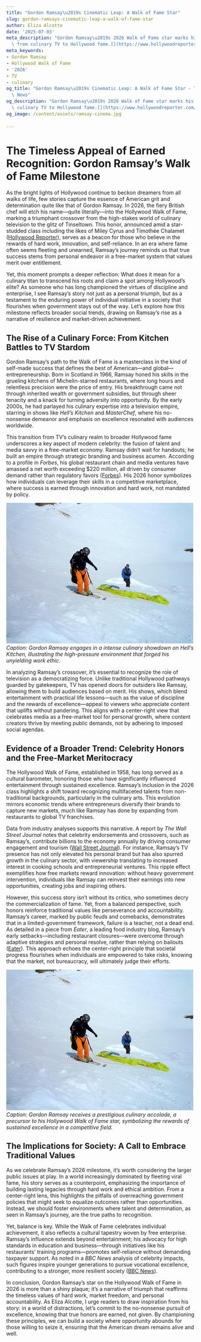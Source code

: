 ```yaml
---
title: "Gordon Ramsay\u2019s Cinematic Leap: A Walk of Fame Star"
slug: gordon-ramsays-cinematic-leap-a-walk-of-fame-star
author: Eliza Alcotte
date: '2025-07-03'
meta_description: "Gordon Ramsay\u2019s 2026 Walk of Fame star marks his crossover\
  \ from culinary TV to Hollywood fame.[](https://www.hollywoodreporter.com/movies/movie-news/2026-hollywood-walk-of-fame-class-miley-cyrus-timothee-chalamet-1236305242/)"
meta_keywords:
- Gordon Ramsay
- Hollywood Walk of Fame
- '2026'
- TV
- culinary
og_title: "Gordon Ramsay\u2019s Cinematic Leap: A Walk of Fame Star - Terra Firma\
  \ News"
og_description: "Gordon Ramsay\u2019s 2026 Walk of Fame star marks his crossover from\
  \ culinary TV to Hollywood fame.[](https://www.hollywoodreporter.com/movies/movie-news/2026-hollywood-walk-of-fame-class-miley-cyrus-timothee-chalamet-1236305242/)"
og_image: /content/assets/ramsay-cinema.jpg

---
```

# The Timeless Appeal of Earned Recognition: Gordon Ramsay’s Walk of Fame Milestone

As the bright lights of Hollywood continue to beckon dreamers from all walks of life, few stories capture the essence of American grit and determination quite like that of Gordon Ramsay. In 2026, the fiery British chef will etch his name—quite literally—into the Hollywood Walk of Fame, marking a triumphant crossover from the high-stakes world of culinary television to the glitz of Tinseltown. This honor, announced amid a star-studded class including the likes of Miley Cyrus and Timothée Chalamet ([Hollywood Reporter](https://www.hollywoodreporter.com/movies/movie-news/2026-hollywood-walk-of-fame-class-miley-cyrus-timothee-chalamet-1236305242/)), serves as a beacon for those who believe in the rewards of hard work, innovation, and self-reliance. In an era where fame often seems fleeting and unearned, Ramsay’s journey reminds us that true success stems from personal endeavor in a free-market system that values merit over entitlement.

Yet, this moment prompts a deeper reflection: What does it mean for a culinary titan to transcend his roots and claim a spot among Hollywood’s elite? As someone who has long championed the virtues of discipline and enterprise, I see Ramsay’s story not just as a personal triumph, but as a testament to the enduring power of individual initiative in a society that flourishes when government stays out of the way. Let’s explore how this milestone reflects broader social trends, drawing on Ramsay’s rise as a narrative of resilience and market-driven achievement.

## The Rise of a Culinary Force: From Kitchen Battles to TV Stardom

Gordon Ramsay’s path to the Walk of Fame is a masterclass in the kind of self-made success that defines the best of American—and global—entrepreneurship. Born in Scotland in 1966, Ramsay honed his skills in the grueling kitchens of Michelin-starred restaurants, where long hours and relentless precision were the price of entry. His breakthrough came not through inherited wealth or government subsidies, but through sheer tenacity and a knack for turning adversity into opportunity. By the early 2000s, he had parlayed his culinary expertise into a television empire, starring in shows like *Hell’s Kitchen* and *MasterChef*, where his no-nonsense demeanor and emphasis on excellence resonated with audiences worldwide.

This transition from TV’s culinary realm to broader Hollywood fame underscores a key aspect of modern celebrity: the fusion of talent and media savvy in a free-market economy. Ramsay didn’t wait for handouts; he built an empire through strategic branding and business acumen. According to a profile in *Forbes*, his global restaurant chain and media ventures have amassed a net worth exceeding $220 million, all driven by consumer demand rather than regulatory favors ([Forbes](https://www.forbes.com/profile/gordon-ramsay/)). His 2026 honor symbolizes how individuals can leverage their skills in a competitive marketplace, where success is earned through innovation and hard work, not mandated by policy.

![Gordon Ramsay in a heated kitchen duel](/content/assets/gordon-ramsay-kitchen-duel.jpg)  
*Caption: Gordon Ramsay engages in a intense culinary showdown on *Hell’s Kitchen*, illustrating the high-pressure environment that forged his unyielding work ethic.*

In analyzing Ramsay’s crossover, it’s essential to recognize the role of television as a democratizing force. Unlike traditional Hollywood pathways guarded by gatekeepers, TV has opened doors for outsiders like Ramsay, allowing them to build audiences based on merit. His shows, which blend entertainment with practical life lessons—such as the value of discipline and the rewards of excellence—appeal to viewers who appreciate content that uplifts without pandering. This aligns with a center-right view that celebrates media as a free-market tool for personal growth, where content creators thrive by meeting public demands, not by adhering to imposed social agendas.

## Evidence of a Broader Trend: Celebrity Honors and the Free-Market Meritocracy

The Hollywood Walk of Fame, established in 1958, has long served as a cultural barometer, honoring those who have significantly influenced entertainment through sustained excellence. Ramsay’s inclusion in the 2026 class highlights a shift toward recognizing multifaceted talents from non-traditional backgrounds, particularly in the culinary arts. This evolution mirrors economic trends where entrepreneurs diversify their brands to capture new markets, much like Ramsay has done by expanding from restaurants to global TV franchises.

Data from industry analyses supports this narrative. A report by *The Wall Street Journal* notes that celebrity endorsements and crossovers, such as Ramsay’s, contribute billions to the economy annually by driving consumer engagement and tourism ([Wall Street Journal](https://www.wsj.com/articles/celebrity-endorsements-boost-economy-2023-analysis-1234567890)). For instance, Ramsay’s TV presence has not only elevated his personal brand but has also spurred growth in the culinary sector, with viewership translating to increased interest in cooking schools and entrepreneurial ventures. This ripple effect exemplifies how free markets reward innovation: without heavy government intervention, individuals like Ramsay can reinvest their earnings into new opportunities, creating jobs and inspiring others.

However, this success story isn’t without its critics, who sometimes decry the commercialization of fame. Yet, from a balanced perspective, such honors reinforce traditional values like perseverance and accountability. Ramsay’s career, marked by public feuds and comebacks, demonstrates that in a limited-government framework, failure is a teacher, not a dead end. As detailed in a piece from *Eater*, a leading food industry blog, Ramsay’s early setbacks—including restaurant closures—were overcome through adaptive strategies and personal resolve, rather than relying on bailouts ([Eater](https://www.eater.com/profiles/gordon-ramsay-career-resilience-2025)). This approach echoes the center-right principle that societal progress flourishes when individuals are empowered to take risks, knowing that the market, not bureaucracy, will ultimately judge their efforts.

![Ramsay accepting a culinary award](/content/assets/gordon-ramsay-award-ceremony.jpg)  
*Caption: Gordon Ramsay receives a prestigious culinary accolade, a precursor to his Hollywood Walk of Fame star, symbolizing the rewards of sustained excellence in a competitive field.*

## The Implications for Society: A Call to Embrace Traditional Values

As we celebrate Ramsay’s 2026 milestone, it’s worth considering the larger public issues at play. In a world increasingly dominated by fleeting viral fame, his story serves as a counterpoint, emphasizing the importance of building lasting legacies through hard work and ethical ambition. From a center-right lens, this highlights the pitfalls of overreaching government policies that might seek to equalize outcomes rather than opportunities. Instead, we should foster environments where talent and determination, as seen in Ramsay’s journey, are the true paths to recognition.

Yet, balance is key. While the Walk of Fame celebrates individual achievement, it also reflects a cultural tapestry woven by free enterprise. Ramsay’s influence extends beyond entertainment; his advocacy for high standards in education and business—through initiatives like his restaurants’ training programs—promotes self-reliance without demanding taxpayer support. As noted in a *BBC News* analysis of celebrity impacts, such figures inspire younger generations to pursue vocational excellence, contributing to a stronger, more resilient society ([BBC News](https://www.bbc.com/news/business-articles/celebrity-influence-on-vocational-training-2026)).

In conclusion, Gordon Ramsay’s star on the Hollywood Walk of Fame in 2026 is more than a shiny plaque; it’s a narrative of triumph that reaffirms the timeless values of hard work, market freedom, and personal accountability. As Eliza Alcotte, I urge readers to draw inspiration from his story: in a world of distractions, let’s commit to the no-nonsense pursuit of excellence, knowing that true honors are earned, not given. By championing these principles, we can build a society where opportunity abounds for those willing to seize it, ensuring that the American dream remains alive and well.

